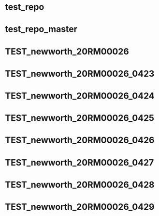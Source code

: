 # test_repo
# test_repo_master
# TEST_newworth_20RM00026
# TEST_newworth_20RM00026_0423
# TEST_newworth_20RM00026_0424
# TEST_newworth_20RM00026_0425
# TEST_newworth_20RM00026_0426

# TEST_newworth_20RM00026_0427

# TEST_newworth_20RM00026_0428

# TEST_newworth_20RM00026_0429
